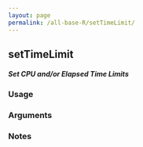 ```yaml
---
layout: page
permalink: /all-base-R/setTimeLimit/
---
```


## __setTimeLimit__

#### _Set CPU and/or Elapsed Time Limits_

### Usage

### Arguments

### Notes
